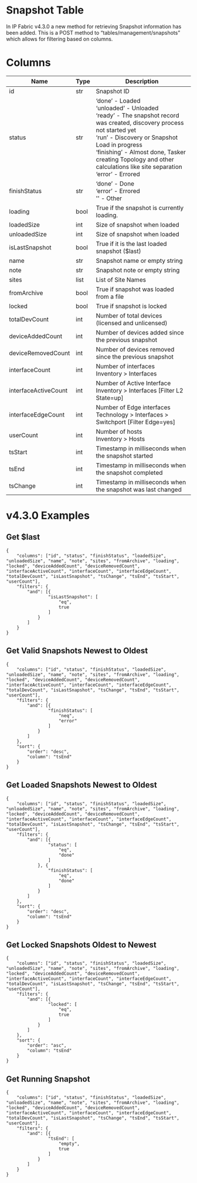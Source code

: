 # Snapshot Table

In IP Fabric v4.3.0 a new method for retrieving Snapshot information has
been added. This is a POST method to “tables/management/snapshots” which
allows for filtering based on columns.

# Columns

| Name                 | Type | Description                                                                                                                                                                                                                                                                                        |
| -------------------- | ---- | -------------------------------------------------------------------------------------------------------------------------------------------------------------------------------------------------------------------------------------------------------------------------------------------------- |
| id                   | str  | Snapshot ID                                                                                                                                                                                                                                                                                        |
| status               | str  | ‘done’ - Loaded<br>‘unloaded’ - Unloaded<br>‘ready’ - The snapshot record was created, discovery process not started yet<br>‘run’ - Discovery or Snapshot Load in progress<br>‘finishing’ - Almost done, Tasker creating Topology and other calculations like site separation<br>‘error’ - Errored |
| finishStatus         | str  | ‘done’ - Done<br>‘error’ - Errored<br>'' - Other                                                                                                                                                                                                                                                   |
| loading              | bool | True if the snapshot is currently loading.                                                                                                                                                                                                                                                         |
| loadedSize           | int  | Size of snapshot when loaded                                                                                                                                                                                                                                                                       |
| unloadedSize         | int  | Size of snapshot when loaded                                                                                                                                                                                                                                                                       |
| isLastSnapshot       | bool | True if it is the last loaded snapshot ($last)                                                                                                                                                                                                                                                     |
| name                 | str  | Snapshot name or empty string                                                                                                                                                                                                                                                                      |
| note                 | str  | Snapshot note or empty string                                                                                                                                                                                                                                                                      |
| sites                | list | List of Site Names                                                                                                                                                                                                                                                                                 |
| fromArchive          | bool | True if snapshot was loaded from a file                                                                                                                                                                                                                                                            |
| locked               | bool | True if snapshot is locked                                                                                                                                                                                                                                                                         |
| totalDevCount        | int  | Number of total devices (licensed and unlicensed)                                                                                                                                                                                                                                                  |
| deviceAddedCount     | int  | Number of devices added since the previous snapshot                                                                                                                                                                                                                                                |
| deviceRemovedCount   | int  | Number of devices removed since the previous snapshot                                                                                                                                                                                                                                              |
| interfaceCount       | int  | Number of interfaces<br>Inventory &gt; Interfaces                                                                                                                                                                                                                                                  |
| interfaceActiveCount | int  | Number of Active Interface<br>Inventory &gt; Interfaces [Filter L2 State=up]                                                                                                                                                                                                                       |
| interfaceEdgeCount   | int  | Number of Edge interfaces<br>Technology &gt; Interfaces &gt; Switchport [Filter Edge=yes]                                                                                                                                                                                                          |
| userCount            | int  | Number of hosts<br>Inventory &gt; Hosts                                                                                                                                                                                                                                                            |
| tsStart              | int  | Timestamp in milliseconds when the snapshot started                                                                                                                                                                                                                                                |
| tsEnd                | int  | Timestamp in milliseconds when the snapshot completed                                                                                                                                                                                                                                              |
| tsChange             | int  | Timestamp in milliseconds when the snapshot was last changed                                                                                                                                                                                                                                       |

# v4.3.0 Examples

## Get $last

<div class="code panel pdl" style="border-width: 1px;">

<div class="codeContent panelContent pdl">

```jscript
{
    "columns": ["id", "status", "finishStatus", "loadedSize", "unloadedSize", "name", "note", "sites", "fromArchive", "loading", "locked", "deviceAddedCount", "deviceRemovedCount", "interfaceActiveCount", "interfaceCount", "interfaceEdgeCount", "totalDevCount", "isLastSnapshot", "tsChange", "tsEnd", "tsStart", "userCount"],
    "filters": {
        "and": [{
                "isLastSnapshot": [
                    "eq",
                    true
                ]
            }
        ]
    }
}
```

</div>

</div>

## Get Valid Snapshots Newest to Oldest

<div class="code panel pdl" style="border-width: 1px;">

<div class="codeContent panelContent pdl">

```jscript
{
    "columns": ["id", "status", "finishStatus", "loadedSize", "unloadedSize", "name", "note", "sites", "fromArchive", "loading", "locked", "deviceAddedCount", "deviceRemovedCount", "interfaceActiveCount", "interfaceCount", "interfaceEdgeCount", "totalDevCount", "isLastSnapshot", "tsChange", "tsEnd", "tsStart", "userCount"],
    "filters": {
        "and": [{
                "finishStatus": [
                    "neq",
                    "error"
                ]
            }
        ]
    },
    "sort": {
        "order": "desc",
        "column": "tsEnd"
    }
}
```

</div>

</div>

## Get Loaded Snapshots Newest to Oldest

<div class="code panel pdl" style="border-width: 1px;">

<div class="codeContent panelContent pdl">

```jscript
{
    "columns": ["id", "status", "finishStatus", "loadedSize", "unloadedSize", "name", "note", "sites", "fromArchive", "loading", "locked", "deviceAddedCount", "deviceRemovedCount", "interfaceActiveCount", "interfaceCount", "interfaceEdgeCount", "totalDevCount", "isLastSnapshot", "tsChange", "tsEnd", "tsStart", "userCount"],
    "filters": {
        "and": [{
                "status": [
                    "eq",
                    "done"
                ]
            }, {
                "finishStatus": [
                    "eq",
                    "done"
                ]
            }
        ]
    },
    "sort": {
        "order": "desc",
        "column": "tsEnd"
    }
}
```

</div>

</div>

## Get Locked Snapshots Oldest to Newest

<div class="code panel pdl" style="border-width: 1px;">

<div class="codeContent panelContent pdl">

```jscript
{
    "columns": ["id", "status", "finishStatus", "loadedSize", "unloadedSize", "name", "note", "sites", "fromArchive", "loading", "locked", "deviceAddedCount", "deviceRemovedCount", "interfaceActiveCount", "interfaceCount", "interfaceEdgeCount", "totalDevCount", "isLastSnapshot", "tsChange", "tsEnd", "tsStart", "userCount"],
    "filters": {
        "and": [{
                "locked": [
                    "eq",
                    true
                ]
            }
        ]
    },
    "sort": {
        "order": "asc",
        "column": "tsEnd"
    }
}
```

</div>

</div>

## Get Running Snapshot

<div class="code panel pdl" style="border-width: 1px;">

<div class="codeContent panelContent pdl">

```jscript
{
    "columns": ["id", "status", "finishStatus", "loadedSize", "unloadedSize", "name", "note", "sites", "fromArchive", "loading", "locked", "deviceAddedCount", "deviceRemovedCount", "interfaceActiveCount", "interfaceCount", "interfaceEdgeCount", "totalDevCount", "isLastSnapshot", "tsChange", "tsEnd", "tsStart", "userCount"],
    "filters": {
        "and": [{
                "tsEnd": [
                    "empty",
                    true
                ]
            }
        ]
    }
}
```

</div>

</div>

